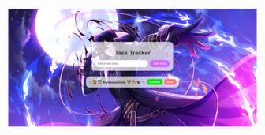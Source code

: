 <p align="center">
  <img src="https://github.com/ammaarquadri/InternPedia/blob/main/InternPedia%20_%20Task%20-1/Screenshot%20(556).png" alt="Logo" />
</p>

